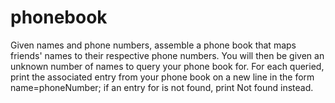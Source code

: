 # phonebook

Given  names and phone numbers, assemble a phone book that maps friends' names to their respective phone numbers.
You will then be given an unknown number of names to query your phone book for.
For each  queried, print the associated entry from your phone book on a new line in the form name=phoneNumber;
if an entry for  is not found, print Not found instead.

